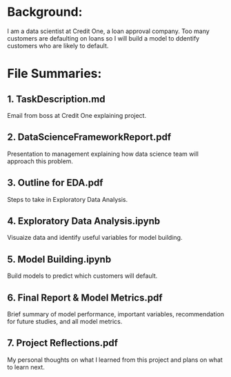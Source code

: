 # Background: 
I am a data scientist at Credit One, a loan approval company. Too many customers are defaulting on loans so I will build a model to ddentify customers who are likely to default.

# File Summaries:

## 1. TaskDescription.md
Email from boss at Credit One explaining project. 
## 2. DataScienceFrameworkReport.pdf
Presentation to management explaining how data science team will approach this problem. 
## 3. Outline for EDA.pdf
Steps to take in Exploratory Data Analysis. 
## 4. Exploratory Data Analysis.ipynb
Visuaize data and identify useful variables for model building. 
## 5. Model Building.ipynb
Build models to predict which customers will default. 
## 6. Final Report & Model Metrics.pdf
Brief summary of model performance, important variables, recommendation for future studies, and all model metrics.
## 7. Project Reflections.pdf
My personal thoughts on what I learned from this project and plans on what to learn next. 
